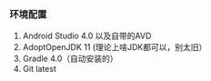 ### 环境配置

1. Android Studio 4.0 以及自带的AVD
2. AdoptOpenJDK 11 (理论上啥JDK都可以，别太旧）
3. Gradle 4.0（自动安装的）
4. Git latest